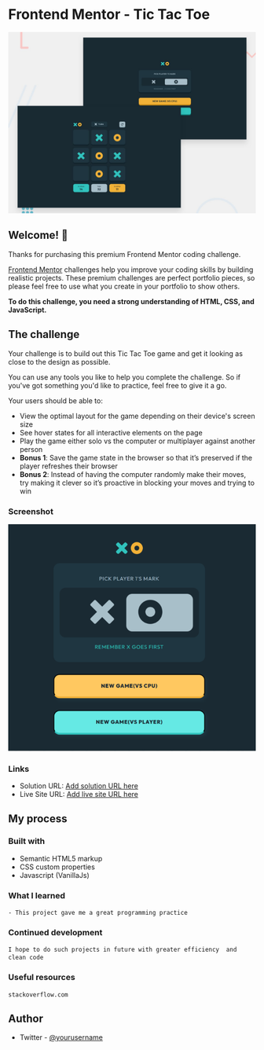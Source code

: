 # Frontend Mentor - Tic Tac Toe

![Design preview for the Tic Tac Toe coding challenge](./preview.jpg)

## Welcome! 👋

Thanks for purchasing this premium Frontend Mentor coding challenge.

[Frontend Mentor](https://www.frontendmentor.io) challenges help you improve your coding skills by building realistic projects. These premium challenges are perfect portfolio pieces, so please feel free to use what you create in your portfolio to show others.

**To do this challenge, you need a strong understanding of HTML, CSS, and JavaScript.**

## The challenge

Your challenge is to build out this Tic Tac Toe game and get it looking as close to the design as possible.

You can use any tools you like to help you complete the challenge. So if you've got something you'd like to practice, feel free to give it a go.

Your users should be able to:

- View the optimal layout for the game depending on their device's screen size
- See hover states for all interactive elements on the page
- Play the game either solo vs the computer or multiplayer against another person
- **Bonus 1**: Save the game state in the browser so that it’s preserved if the player refreshes their browser
- **Bonus 2**: Instead of having the computer randomly make their moves, try making it clever so it’s proactive in blocking your moves and trying to win

### Screenshot

![](./assets/screenshot.png)


### Links

- Solution URL: [Add solution URL here](https://github.com/rameshkmunjal/rameshkmunjal.github.io/tree/master/projects/files/games/1_tic_tac_toe)
- Live Site URL: [Add live site URL here](https://rameshkmunjal.github.io/projects/files/games/1_tic_tac_toe/index.html)

## My process

### Built with

- Semantic HTML5 markup
- CSS custom properties
- Javascript (VanillaJs)

### What I learned
    - This project gave me a great programming practice

### Continued development

    I hope to do such projects in future with greater efficiency  and clean code


### Useful resources
    stackoverflow.com
## Author


- Twitter - [@yourusername](https://www.twitter.com/tech_munjal)

